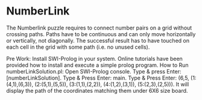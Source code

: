 # NumberLink
The Numberlink puzzle requires to connect number pairs on a grid without crossing paths. Paths have to be continuous and can only move horizontally or vertically, not diagonally. The successful result has to have touched on each cell in the grid with some path (i.e. no unused cells).

Pre Work: Install SWI-Prolog in your system. Online tutorials have been provided how to install and execute a simple prolog program.
How to Run numberLinkSolution.pl:
Open SWI-Prolog console.
    Type & press Enter: [numberLinkSolution]. 
    Type & Press Enter: main.
    Type & Press Enter: (6,5, (1:(4,1),(6,3)), (2:(5,1),(5,5)), (3:(1,1),(2,2)), (4:(1,2),(3,1)), (5:(2,3),(2,5))).
    It will display the path of the coordinates matching them under 6X6 size board.
